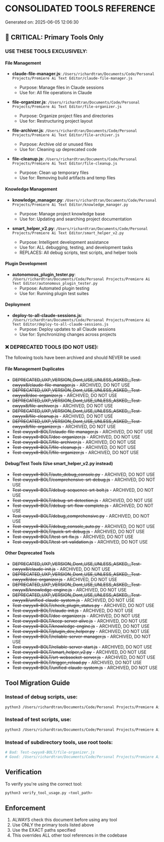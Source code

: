 # CONSOLIDATED TOOLS REFERENCE
Generated on: 2025-06-05 12:06:30

## 🚨 CRITICAL: Primary Tools Only

### USE THESE TOOLS EXCLUSIVELY:

#### File Management
- **claude-file-manager.js**: `/Users/richardtran/Documents/Code/Personal Projects/Premiere Ai Text Editor/claude-file-manager.js`
  - Purpose: Manage files in Claude sessions
  - Use for: All file operations in Claude
  
- **file-organizer.js**: `/Users/richardtran/Documents/Code/Personal Projects/Premiere Ai Text Editor/file-organizer.js`
  - Purpose: Organize project files and directories
  - Use for: Restructuring project layout
  
- **file-archiver.js**: `/Users/richardtran/Documents/Code/Personal Projects/Premiere Ai Text Editor/file-archiver.js`
  - Purpose: Archive old or unused files
  - Use for: Cleaning up deprecated code
  
- **file-cleanup.js**: `/Users/richardtran/Documents/Code/Personal Projects/Premiere Ai Text Editor/file-cleanup.js`
  - Purpose: Clean up temporary files
  - Use for: Removing build artifacts and temp files

#### Knowledge Management
- **knowledge_manager.py**: `/Users/richardtran/Documents/Code/Personal Projects/Premiere Ai Text Editor/knowledge_manager.py`
  - Purpose: Manage project knowledge base
  - Use for: Updating and searching project documentation
  
- **smart_helper_v2.py**: `/Users/richardtran/Documents/Code/Personal Projects/Premiere Ai Text Editor/smart_helper_v2.py`
  - Purpose: Intelligent development assistance
  - Use for: ALL debugging, testing, and development tasks
  - REPLACES: All debug scripts, test scripts, and helper tools

#### Plugin Development
- **autonomous_plugin_tester.py**: `/Users/richardtran/Documents/Code/Personal Projects/Premiere Ai Text Editor/autonomous_plugin_tester.py`
  - Purpose: Automated plugin testing
  - Use for: Running plugin test suites

#### Deployment
- **deploy-to-all-claude-sessions.js**: `/Users/richardtran/Documents/Code/Personal Projects/Premiere Ai Text Editor/deploy-to-all-claude-sessions.js`
  - Purpose: Deploy updates to all Claude sessions
  - Use for: Synchronizing changes across projects

### ❌ DEPRECATED TOOLS (DO NOT USE):

The following tools have been archived and should NEVER be used:

#### File Management Duplicates
- ~~DEPRECATED_UXP_VERSION_Dont_USE_UNLESS_ASKED__Test-cwyyx8/claude-file-manager.js~~ - ARCHIVED, DO NOT USE
- ~~DEPRECATED_UXP_VERSION_Dont_USE_UNLESS_ASKED__Test-cwyyx8/doc-organizer.js~~ - ARCHIVED, DO NOT USE
- ~~DEPRECATED_UXP_VERSION_Dont_USE_UNLESS_ASKED__Test-cwyyx8/file-archiver.js~~ - ARCHIVED, DO NOT USE
- ~~DEPRECATED_UXP_VERSION_Dont_USE_UNLESS_ASKED__Test-cwyyx8/file-cleanup.js~~ - ARCHIVED, DO NOT USE
- ~~DEPRECATED_UXP_VERSION_Dont_USE_UNLESS_ASKED__Test-cwyyx8/file-organizer.js~~ - ARCHIVED, DO NOT USE
- ~~Test-cwyyx8-BOLT/claude-file-manager.js~~ - ARCHIVED, DO NOT USE
- ~~Test-cwyyx8-BOLT/doc-organizer.js~~ - ARCHIVED, DO NOT USE
- ~~Test-cwyyx8-BOLT/file-archiver.js~~ - ARCHIVED, DO NOT USE
- ~~Test-cwyyx8-BOLT/file-cleanup.js~~ - ARCHIVED, DO NOT USE
- ~~Test-cwyyx8-BOLT/file-organizer.js~~ - ARCHIVED, DO NOT USE

#### Debug/Test Tools (Use smart_helper_v2.py instead)
- ~~Test-cwyyx8-BOLT/auto_debug_console.py~~ - ARCHIVED, DO NOT USE
- ~~Test-cwyyx8-BOLT/comprehensive-srt-debug.js~~ - ARCHIVED, DO NOT USE
- ~~Test-cwyyx8-BOLT/debug-sequence-srt-bolt.js~~ - ARCHIVED, DO NOT USE
- ~~Test-cwyyx8-BOLT/debug-srt-detection.js~~ - ARCHIVED, DO NOT USE
- ~~Test-cwyyx8-BOLT/debug-srt-flow-complete.js~~ - ARCHIVED, DO NOT USE
- ~~Test-cwyyx8-BOLT/debug_comprehensive.py~~ - ARCHIVED, DO NOT USE
- ~~Test-cwyyx8-BOLT/debug_console_auto.py~~ - ARCHIVED, DO NOT USE
- ~~Test-cwyyx8-BOLT/quick-srt-debug.js~~ - ARCHIVED, DO NOT USE
- ~~Test-cwyyx8-BOLT/test-srt-fix.js~~ - ARCHIVED, DO NOT USE
- ~~Test-cwyyx8-BOLT/test-srt-validation.js~~ - ARCHIVED, DO NOT USE

#### Other Deprecated Tools
- ~~DEPRECATED_UXP_VERSION_Dont_USE_UNLESS_ASKED__Test-cwyyx8/claude-init.js~~ - ARCHIVED, DO NOT USE
- ~~DEPRECATED_UXP_VERSION_Dont_USE_UNLESS_ASKED__Test-cwyyx8/doc-organizer.js~~ - ARCHIVED, DO NOT USE
- ~~DEPRECATED_UXP_VERSION_Dont_USE_UNLESS_ASKED__Test-cwyyx8/knowledge-engine.js~~ - ARCHIVED, DO NOT USE
- ~~DEPRECATED_UXP_VERSION_Dont_USE_UNLESS_ASKED__Test-cwyyx8/unified-claude-system.js~~ - ARCHIVED, DO NOT USE
- ~~Test-cwyyx8-BOLT/check_plugin_status.py~~ - ARCHIVED, DO NOT USE
- ~~Test-cwyyx8-BOLT/claude-init.js~~ - ARCHIVED, DO NOT USE
- ~~Test-cwyyx8-BOLT/doc-organizer.js~~ - ARCHIVED, DO NOT USE
- ~~Test-cwyyx8-BOLT/keep-server-alive.js~~ - ARCHIVED, DO NOT USE
- ~~Test-cwyyx8-BOLT/knowledge-engine.js~~ - ARCHIVED, DO NOT USE
- ~~Test-cwyyx8-BOLT/plugin_dev_helper.py~~ - ARCHIVED, DO NOT USE
- ~~Test-cwyyx8-BOLT/reliable-server-manager.js~~ - ARCHIVED, DO NOT USE
- ~~Test-cwyyx8-BOLT/reliable-server-start.js~~ - ARCHIVED, DO NOT USE
- ~~Test-cwyyx8-BOLT/smart_helper_v2.py~~ - ARCHIVED, DO NOT USE
- ~~Test-cwyyx8-BOLT/srt-websocket-server.js~~ - ARCHIVED, DO NOT USE
- ~~Test-cwyyx8-BOLT/trigger_reload.py~~ - ARCHIVED, DO NOT USE
- ~~Test-cwyyx8-BOLT/unified-claude-system.js~~ - ARCHIVED, DO NOT USE

## Tool Migration Guide

### Instead of debug scripts, use:
```bash
python3 /Users/richardtran/Documents/Code/Personal Projects/Premiere Ai Text Editor/smart_helper_v2.py --debug "your issue"
```

### Instead of test scripts, use:
```bash
python3 /Users/richardtran/Documents/Code/Personal Projects/Premiere Ai Text Editor/smart_helper_v2.py --test "component"
```

### Instead of subdirectory tools, use root tools:
```bash
# Bad: Test-cwyyx8-BOLT/file-organizer.js
# Good: /Users/richardtran/Documents/Code/Personal Projects/Premiere Ai Text Editor/file-organizer.js
```

## Verification

To verify you're using the correct tool:
```bash
python3 verify_tool_usage.py <tool_path>
```

## Enforcement

1. ALWAYS check this document before using any tool
2. Use ONLY the primary tools listed above
3. Use the EXACT paths specified
4. This overrides ALL other tool references in the codebase
